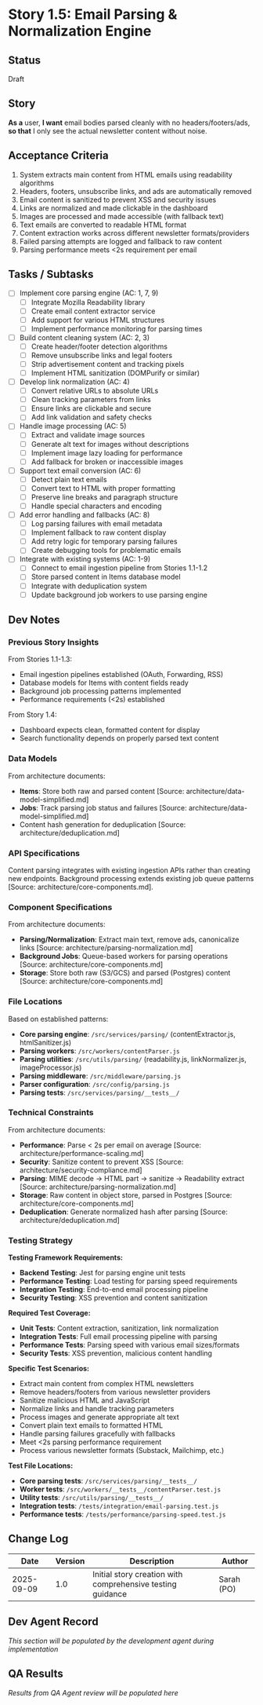 # Story 1.5: Email Parsing & Normalization Engine

## Status
Draft

## Story
**As a** user,
**I want** email bodies parsed cleanly with no headers/footers/ads,
**so that** I only see the actual newsletter content without noise.

## Acceptance Criteria
1. System extracts main content from HTML emails using readability algorithms
2. Headers, footers, unsubscribe links, and ads are automatically removed
3. Email content is sanitized to prevent XSS and security issues
4. Links are normalized and made clickable in the dashboard
5. Images are processed and made accessible (with fallback text)
6. Text emails are converted to readable HTML format
7. Content extraction works across different newsletter formats/providers
8. Failed parsing attempts are logged and fallback to raw content
9. Parsing performance meets <2s requirement per email

## Tasks / Subtasks
- [ ] Implement core parsing engine (AC: 1, 7, 9)
  - [ ] Integrate Mozilla Readability library
  - [ ] Create email content extractor service
  - [ ] Add support for various HTML structures
  - [ ] Implement performance monitoring for parsing times
- [ ] Build content cleaning system (AC: 2, 3)
  - [ ] Create header/footer detection algorithms
  - [ ] Remove unsubscribe links and legal footers
  - [ ] Strip advertisement content and tracking pixels
  - [ ] Implement HTML sanitization (DOMPurify or similar)
- [ ] Develop link normalization (AC: 4)
  - [ ] Convert relative URLs to absolute URLs
  - [ ] Clean tracking parameters from links
  - [ ] Ensure links are clickable and secure
  - [ ] Add link validation and safety checks
- [ ] Handle image processing (AC: 5)
  - [ ] Extract and validate image sources
  - [ ] Generate alt text for images without descriptions
  - [ ] Implement image lazy loading for performance
  - [ ] Add fallback for broken or inaccessible images
- [ ] Support text email conversion (AC: 6)
  - [ ] Detect plain text emails
  - [ ] Convert text to HTML with proper formatting
  - [ ] Preserve line breaks and paragraph structure
  - [ ] Handle special characters and encoding
- [ ] Add error handling and fallbacks (AC: 8)
  - [ ] Log parsing failures with email metadata
  - [ ] Implement fallback to raw content display
  - [ ] Add retry logic for temporary parsing failures
  - [ ] Create debugging tools for problematic emails
- [ ] Integrate with existing systems (AC: 1-9)
  - [ ] Connect to email ingestion pipeline from Stories 1.1-1.2
  - [ ] Store parsed content in Items database model
  - [ ] Integrate with deduplication system
  - [ ] Update background job workers to use parsing engine

## Dev Notes

### Previous Story Insights
From Stories 1.1-1.3:
- Email ingestion pipelines established (OAuth, Forwarding, RSS)
- Database models for Items with content fields ready
- Background job processing patterns implemented
- Performance requirements (<2s) established

From Story 1.4:
- Dashboard expects clean, formatted content for display
- Search functionality depends on properly parsed text content

### Data Models
From architecture documents:
- **Items**: Store both raw and parsed content [Source: architecture/data-model-simplified.md]
- **Jobs**: Track parsing job status and failures [Source: architecture/data-model-simplified.md]
- Content hash generation for deduplication [Source: architecture/deduplication.md]

### API Specifications
Content parsing integrates with existing ingestion APIs rather than creating new endpoints.
Background processing extends existing job queue patterns [Source: architecture/core-components.md].

### Component Specifications
From architecture documents:
- **Parsing/Normalization**: Extract main text, remove ads, canonicalize links [Source: architecture/parsing-normalization.md]
- **Background Jobs**: Queue-based workers for parsing operations [Source: architecture/core-components.md]
- **Storage**: Store both raw (S3/GCS) and parsed (Postgres) content [Source: architecture/core-components.md]

### File Locations
Based on established patterns:
- **Core parsing engine**: `/src/services/parsing/` (contentExtractor.js, htmlSanitizer.js)
- **Parsing workers**: `/src/workers/contentParser.js`
- **Parsing utilities**: `/src/utils/parsing/` (readability.js, linkNormalizer.js, imageProcessor.js)
- **Parsing middleware**: `/src/middleware/parsing.js`
- **Parser configuration**: `/src/config/parsing.js`
- **Parsing tests**: `/src/services/parsing/__tests__/`

### Technical Constraints
From architecture documents:
- **Performance**: Parse < 2s per email on average [Source: architecture/performance-scaling.md]
- **Security**: Sanitize content to prevent XSS [Source: architecture/security-compliance.md]
- **Parsing**: MIME decode → HTML part → sanitize → Readability extract [Source: architecture/parsing-normalization.md]
- **Storage**: Raw content in object store, parsed in Postgres [Source: architecture/core-components.md]
- **Deduplication**: Generate normalized hash after parsing [Source: architecture/deduplication.md]

### Testing Strategy
**Testing Framework Requirements:**
- **Backend Testing**: Jest for parsing engine unit tests
- **Performance Testing**: Load testing for parsing speed requirements
- **Integration Testing**: End-to-end email processing pipeline
- **Security Testing**: XSS prevention and content sanitization

**Required Test Coverage:**
- **Unit Tests**: Content extraction, sanitization, link normalization
- **Integration Tests**: Full email processing pipeline with parsing
- **Performance Tests**: Parsing speed with various email sizes/formats
- **Security Tests**: XSS prevention, malicious content handling

**Specific Test Scenarios:**
- Extract main content from complex HTML newsletters
- Remove headers/footers from various newsletter providers
- Sanitize malicious HTML and JavaScript
- Normalize links and handle tracking parameters
- Process images and generate appropriate alt text
- Convert plain text emails to formatted HTML
- Handle parsing failures gracefully with fallbacks
- Meet <2s parsing performance requirement
- Process various newsletter formats (Substack, Mailchimp, etc.)

**Test File Locations:**
- **Core parsing tests**: `/src/services/parsing/__tests__/`
- **Worker tests**: `/src/workers/__tests__/contentParser.test.js`
- **Utility tests**: `/src/utils/parsing/__tests__/`
- **Integration tests**: `/tests/integration/email-parsing.test.js`
- **Performance tests**: `/tests/performance/parsing-speed.test.js`

## Change Log
| Date | Version | Description | Author |
|------|---------|-------------|---------|
| 2025-09-09 | 1.0 | Initial story creation with comprehensive testing guidance | Sarah (PO) |

## Dev Agent Record
*This section will be populated by the development agent during implementation*

## QA Results
*Results from QA Agent review will be populated here*